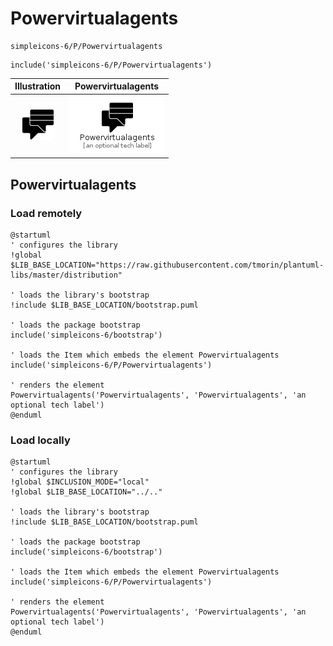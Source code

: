 # Powervirtualagents


```text
simpleicons-6/P/Powervirtualagents
```

```text
include('simpleicons-6/P/Powervirtualagents')
```



| Illustration | Powervirtualagents |
| :---: | :---: |
| ![illustration for Illustration](../../simpleicons-6/P/Powervirtualagents.png) | ![illustration for Powervirtualagents](../../simpleicons-6/P/Powervirtualagents.Local.png) |




## Powervirtualagents

### Load remotely
```plantuml
@startuml
' configures the library
!global $LIB_BASE_LOCATION="https://raw.githubusercontent.com/tmorin/plantuml-libs/master/distribution"

' loads the library's bootstrap
!include $LIB_BASE_LOCATION/bootstrap.puml

' loads the package bootstrap
include('simpleicons-6/bootstrap')

' loads the Item which embeds the element Powervirtualagents
include('simpleicons-6/P/Powervirtualagents')

' renders the element
Powervirtualagents('Powervirtualagents', 'Powervirtualagents', 'an optional tech label')
@enduml
```

### Load locally
```plantuml
@startuml
' configures the library
!global $INCLUSION_MODE="local"
!global $LIB_BASE_LOCATION="../.."

' loads the library's bootstrap
!include $LIB_BASE_LOCATION/bootstrap.puml

' loads the package bootstrap
include('simpleicons-6/bootstrap')

' loads the Item which embeds the element Powervirtualagents
include('simpleicons-6/P/Powervirtualagents')

' renders the element
Powervirtualagents('Powervirtualagents', 'Powervirtualagents', 'an optional tech label')
@enduml
```

